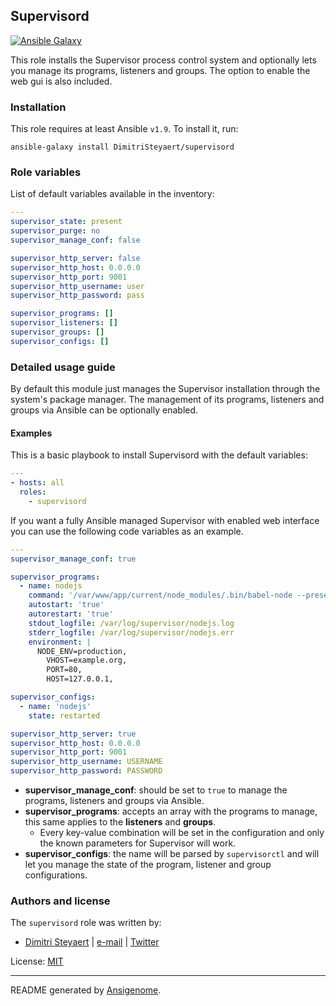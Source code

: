 ## Supervisord

[![Ansible Galaxy](http://img.shields.io/badge/galaxy-DimitriSteyaert/supervisord-660198.svg?style=flat)](https://galaxy.ansible.com/detail#/role/DimitriSteyaert)


This role installs the Supervisor process control system and optionally lets you manage its programs, listeners and groups. The option to enable the web gui is also included.

### Installation

This role requires at least Ansible `v1.9`. To install it, run:

```Shell
ansible-galaxy install DimitriSteyaert/supervisord
```


### Role variables

List of default variables available in the inventory:

```YAML
---
supervisor_state: present
supervisor_purge: no
supervisor_manage_conf: false

supervisor_http_server: false
supervisor_http_host: 0.0.0.0
supervisor_http_port: 9001
supervisor_http_username: user
supervisor_http_password: pass

supervisor_programs: []
supervisor_listeners: []
supervisor_groups: []
supervisor_configs: []
```


### Detailed usage guide

By default this module just manages the Supervisor installation through the system's package manager. The management of its programs, listeners and groups via Ansible can be optionally enabled.
#### Examples

This is a basic playbook to install Supervisord with the default variables:

```YAML
---
- hosts: all
  roles:
    - supervisord
```

If you want a fully Ansible managed Supervisor with enabled web interface you can use the following code variables as an example.

```YAML
---
supervisor_manage_conf: true

supervisor_programs:
  - name: nodejs
    command: '/var/www/app/current/node_modules/.bin/babel-node --presets react,es2015 /var/www/app/current/src/server.js'
    autostart: 'true'
    autorestart: 'true'
    stdout_logfile: /var/log/supervisor/nodejs.log
    stderr_logfile: /var/log/supervisor/nodejs.err
    environment: |
      NODE_ENV=production,
        VHOST=example.org,
        PORT=80,
        HOST=127.0.0.1,

supervisor_configs:
  - name: 'nodejs'
    state: restarted

supervisor_http_server: true
supervisor_http_host: 0.0.0.0
supervisor_http_port: 9001
supervisor_http_username: USERNAME
supervisor_http_password: PASSWORD

```
- **supervisor_manage_conf**: should be set to ```true``` to manage the programs, listeners and groups via Ansible.
- **supervisor_programs**: accepts an array with the programs to manage, this same applies to the **listeners** and **groups**.
  - Every key-value combination will be set in the configuration and only the known parameters for Supervisor will work.
- **supervisor_configs**: the name will be parsed by ```supervisorctl``` and will let you manage the state of the program, listener and group configurations.


### Authors and license

The `supervisord` role was written by:

- [Dimitri Steyaert](https://www.steyaert.be) | [e-mail](mailto:dimitri@steyaert.be) | [Twitter](https://twitter.com/DimitriSteyaert)

License: [MIT](https://tldrlegal.com/license/mit-license)

***

README generated by [Ansigenome](https://github.com/nickjj/ansigenome/).
